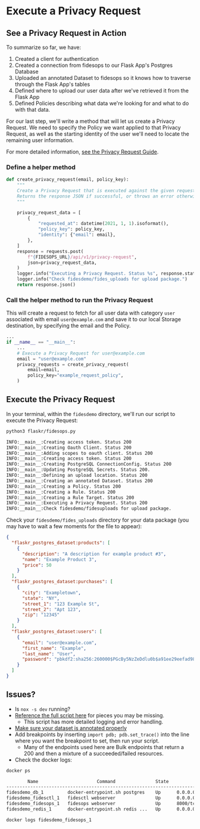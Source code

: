 # Execute a Privacy Request


## See a Privacy Request in Action 

To summarize so far, we have:

  1. Created a client for authentication
  2. Created a connection from fidesops to our Flask App's Postgres Database
  3. Uploaded an annotated Dataset to fidesops so it knows how to traverse through the Flask App's tables
  4. Defined where to upload our user data after we've retrieved it from the Flask App
  5. Defined Policies describing what data we're looking for and what to do with that data.

For our last step, we'll write a method that will let us create a Privacy Request.  We need to specify the
Policy we want applied to that Privacy Request, as well as the starting identity of the user we'll need
to locate the remaining user information.

For more detailed information, [see the Privacy Request Guide](../guides/privacy_requests.md).

### Define a helper method

```python
def create_privacy_request(email, policy_key):
    """
    Create a Privacy Request that is executed against the given request Policy.
    Returns the response JSON if successful, or throws an error otherwise.
    """

    privacy_request_data = [
        {
            "requested_at": datetime(2021, 1, 1).isoformat(),
            "policy_key": policy_key,
            "identity": {"email": email},
        },
    ]
    response = requests.post(
        f"{FIDESOPS_URL}/api/v1/privacy-request",
        json=privacy_request_data,
    )
    logger.info("Executing a Privacy Request. Status %s", response.status_code)
    logger.info("Check fidesdemo/fides_uploads for upload package.")
    return response.json()
```

### Call the helper method to run the Privacy Request

This will create a request to fetch for all user data with category `user` associated 
with email `user@example.com` and save it to our local Storage destination, by specifying the email and the Policy.

```python
...
if __name__ == "__main__":
    ...
    # Execute a Privacy Request for user@example.com
    email = "user@example.com"
    privacy_requests = create_privacy_request(
        email=email,
        policy_key="example_request_policy",
    )
```

## Execute the Privacy Request

In your terminal, within the `fidesdemo` directory, we'll run our script to execute the Privacy Request:

```bash
python3 flaskr/fidesops.py
```

```bash title="Success statuses"
INFO:__main__:Creating access token. Status 200
INFO:__main__:Creating Oauth Client. Status 200
INFO:__main__:Adding scopes to oauth client. Status 200
INFO:__main__:Creating access token. Status 200
INFO:__main__:Creating PostgreSQL ConnectionConfig. Status 200
INFO:__main__:Updating PostgreSQL Secrets. Status 200.
INFO:__main__:Defining an upload location. Status 200
INFO:__main__:Creating an annotated Dataset. Status 200
INFO:__main__:Creating a Policy. Status 200
INFO:__main__:Creating a Rule. Status 200
INFO:__main__:Creating a Rule Target. Status 200
INFO:__main__:Executing a Privacy Request. Status 200
INFO:__main__:Check fidesdemo/fidesuploads for upload package.
```

Check your `fidesdemo/fides_uploads` directory for your data package (you may have to wait a few 
moments for the file to appear):

```json
{
  "flaskr_postgres_dataset:products": [
    {
      "description": "A description for example product #3",
      "name": "Example Product 3",
      "price": 50
    }
  ],
  "flaskr_postgres_dataset:purchases": [
    {
      "city": "Exampletown",
      "state": "NY",
      "street_1": "123 Example St",
      "street_2": "Apt 123",
      "zip": "12345"
    }
  ],
  "flaskr_postgres_dataset:users": [
    {
      "email": "user@example.com",
      "first_name": "Example",
      "last_name": "User",
      "password": "pbkdf2:sha256:260000$PGcBy5NzZeDdlu0b$a91ee29eefad98920fe47a6ef4d53b5abffe593300f766f02de041af93ae51f8"
    }
  ]
}
```

## Issues?
- Is `nox -s dev` running?
- [Reference the full script here](https://github.com/ethyca/fidesdemo/blob/main/flaskr/fidesops.py) for pieces you may be missing.
    - This script has more detailed logging and error handling.
- [Make sure your dataset is annotated properly](https://github.com/ethyca/fidesdemo/blob/main/fides_resources/flaskr_postgres_dataset.yml)
- Add breakpoints by inserting `import pdb; pdb.set_trace()` into the line where you want the breakpoint to set, then run your script.
    - Many of the endpoints used here are Bulk endpoints that return a 200 and then a mixture of a succeeded/failed resources.
- Check the docker logs:
```bash
docker ps
```
```bash
        Name                      Command               State                         Ports
------------------------------------------------------------------------------------------------------------------
fidesdemo_db_1         docker-entrypoint.sh postgres    Up      0.0.0.0:5432->5432/tcp,:::5432->5432/tcp
fidesdemo_fidesctl_1   fidesctl webserver               Up      0.0.0.0:8080->8080/tcp,:::8080->8080/tcp
fidesdemo_fidesops_1   fidesops webserver               Up      8000/tcp, 0.0.0.0:8000->8080/tcp,:::8000->8080/tcp
fidesdemo_redis_1      docker-entrypoint.sh redis ...   Up      0.0.0.0:6379->6379/tcp,:::6379->6379/tcp 
```
```bash
docker logs fidesdemo_fidesops_1
```
